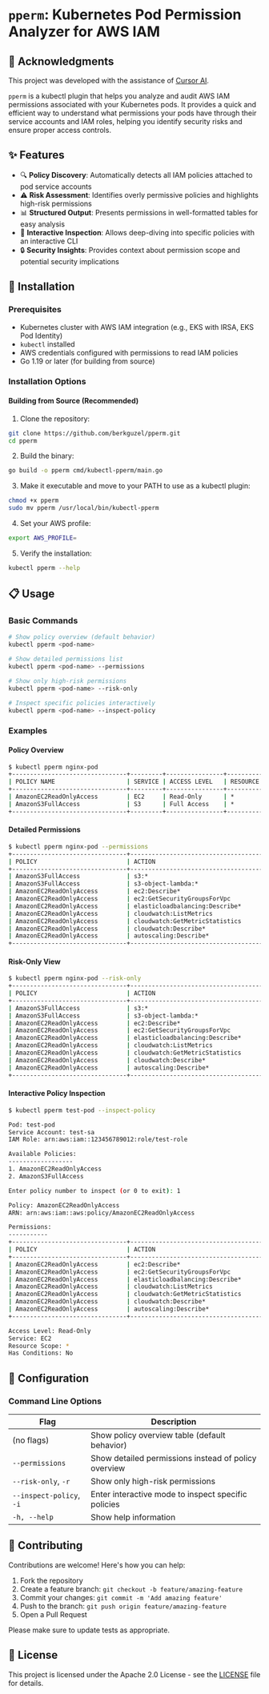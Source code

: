 # `pperm`: Kubernetes Pod Permission Analyzer for AWS IAM

## 🙏 Acknowledgments

This project was developed with the assistance of [Cursor AI](https://cursor.sh/).


`pperm` is a kubectl plugin that helps you analyze and audit AWS IAM permissions associated with your Kubernetes pods. It provides a quick and efficient way to understand what permissions your pods have through their service accounts and IAM roles, helping you identify security risks and ensure proper access controls.


## ✨ Features

- 🔍 **Policy Discovery**: Automatically detects all IAM policies attached to pod service accounts
- ⚠️ **Risk Assessment**: Identifies overly permissive policies and highlights high-risk permissions
- 📊 **Structured Output**: Presents permissions in well-formatted tables for easy analysis
- 🔄 **Interactive Inspection**: Allows deep-diving into specific policies with an interactive CLI
- 🔒 **Security Insights**: Provides context about permission scope and potential security implications

## 🚀 Installation

### Prerequisites

- Kubernetes cluster with AWS IAM integration (e.g., EKS with IRSA, EKS Pod Identity)
- `kubectl` installed
- AWS credentials configured with permissions to read IAM policies
- Go 1.19 or later (for building from source)

### Installation Options

#### Building from Source (Recommended)

1. Clone the repository:
```bash
git clone https://github.com/berkguzel/pperm.git
cd pperm
```

2. Build the binary:
```bash
go build -o pperm cmd/kubectl-pperm/main.go
```

3. Make it executable and move to your PATH to use as a kubectl plugin:
```bash
chmod +x pperm
sudo mv pperm /usr/local/bin/kubectl-pperm
```

4. Set your AWS profile:
```bash
export AWS_PROFILE=
```

5. Verify the installation:
```bash
kubectl pperm --help
```

## 📋 Usage

### Basic Commands

```bash
# Show policy overview (default behavior)
kubectl pperm <pod-name>

# Show detailed permissions list
kubectl pperm <pod-name> --permissions

# Show only high-risk permissions
kubectl pperm <pod-name> --risk-only

# Inspect specific policies interactively
kubectl pperm <pod-name> --inspect-policy

```

### Examples

#### Policy Overview

```bash
$ kubectl pperm nginx-pod
+--------------------------------+---------+----------------+------------+--------------+
| POLICY NAME                    | SERVICE | ACCESS LEVEL   | RESOURCE   | CONDITION    |
+--------------------------------+---------+----------------+------------+--------------+
| AmazonEC2ReadOnlyAccess        | EC2     | Read-Only      | *          | No           |
| AmazonS3FullAccess             | S3      | Full Access    | *          | No           |
+--------------------------------+---------+----------------+------------+--------------+
```

#### Detailed Permissions

```bash
$ kubectl pperm nginx-pod --permissions
+--------------------------------+-------------------------------------+---------------------------------------------------------------+-------+
| POLICY                         | ACTION                              | RESOURCE                                                      | SCOPE |
+--------------------------------+-------------------------------------+---------------------------------------------------------------+-------+
| AmazonS3FullAccess             | s3:*                                | *                                                             |  🚨   |
| AmazonS3FullAccess             | s3-object-lambda:*                  | *                                                             |  🚨   |
| AmazonEC2ReadOnlyAccess        | ec2:Describe*                       | *                                                             |  🚨   |
| AmazonEC2ReadOnlyAccess        | ec2:GetSecurityGroupsForVpc         | *                                                             |  🚨   |
| AmazonEC2ReadOnlyAccess        | elasticloadbalancing:Describe*      | *                                                             |  🚨   |
| AmazonEC2ReadOnlyAccess        | cloudwatch:ListMetrics              | *                                                             |  🚨   |
| AmazonEC2ReadOnlyAccess        | cloudwatch:GetMetricStatistics      | *                                                             |  🚨   |
| AmazonEC2ReadOnlyAccess        | cloudwatch:Describe*                | *                                                             |  🚨   |
| AmazonEC2ReadOnlyAccess        | autoscaling:Describe*               | *                                                             |  🚨   |
+--------------------------------+-------------------------------------+---------------------------------------------------------------+-------+
```

#### Risk-Only View

```bash
$ kubectl pperm nginx-pod --risk-only
+--------------------------------+-------------------------------------+---------------------------------------------------------------+-------+
| POLICY                         | ACTION                              | RESOURCE                                                      | SCOPE |
+--------------------------------+-------------------------------------+---------------------------------------------------------------+-------+
| AmazonS3FullAccess             | s3:*                                | *                                                             |  🚨   |
| AmazonS3FullAccess             | s3-object-lambda:*                  | *                                                             |  🚨   |
| AmazonEC2ReadOnlyAccess        | ec2:Describe*                       | *                                                             |  🚨   |
| AmazonEC2ReadOnlyAccess        | ec2:GetSecurityGroupsForVpc         | *                                                             |  🚨   |
| AmazonEC2ReadOnlyAccess        | elasticloadbalancing:Describe*      | *                                                             |  🚨   |
| AmazonEC2ReadOnlyAccess        | cloudwatch:ListMetrics              | *                                                             |  🚨   |
| AmazonEC2ReadOnlyAccess        | cloudwatch:GetMetricStatistics      | *                                                             |  🚨   |
| AmazonEC2ReadOnlyAccess        | cloudwatch:Describe*                | *                                                             |  🚨   |
| AmazonEC2ReadOnlyAccess        | autoscaling:Describe*               | *                                                             |  🚨   |
+--------------------------------+-------------------------------------+---------------------------------------------------------------+-------+
```

#### Interactive Policy Inspection

```bash
$ kubectl pperm test-pod --inspect-policy

Pod: test-pod
Service Account: test-sa
IAM Role: arn:aws:iam::123456789012:role/test-role

Available Policies:
------------------
1. AmazonEC2ReadOnlyAccess
2. AmazonS3FullAccess

Enter policy number to inspect (or 0 to exit): 1

Policy: AmazonEC2ReadOnlyAccess
ARN: arn:aws:iam::aws:policy/AmazonEC2ReadOnlyAccess

Permissions:
-----------
+--------------------------------+-------------------------------------+------------------------------------------------------+-------+
| POLICY                         | ACTION                              | RESOURCE                                             | SCOPE |
+--------------------------------+-------------------------------------+------------------------------------------------------+-------+
| AmazonEC2ReadOnlyAccess        | ec2:Describe*                       | *                                                    |  🚨   |
| AmazonEC2ReadOnlyAccess        | ec2:GetSecurityGroupsForVpc         | *                                                    |  🚨   |
| AmazonEC2ReadOnlyAccess        | elasticloadbalancing:Describe*      | *                                                    |  🚨   |
| AmazonEC2ReadOnlyAccess        | cloudwatch:ListMetrics              | *                                                    |  🚨   |
| AmazonEC2ReadOnlyAccess        | cloudwatch:GetMetricStatistics      | *                                                    |  🚨   |
| AmazonEC2ReadOnlyAccess        | cloudwatch:Describe*                | *                                                    |  🚨   |
| AmazonEC2ReadOnlyAccess        | autoscaling:Describe*               | *                                                    |  🚨   |
+--------------------------------+-------------------------------------+------------------------------------------------------+-------+

Access Level: Read-Only
Service: EC2
Resource Scope: *
Has Conditions: No
```
## 🔧 Configuration

### Command Line Options

| Flag | Description |
|------|-------------|
| (no flags) | Show policy overview table (default behavior) |
| `--permissions` | Show detailed permissions instead of policy overview |
| `--risk-only`, `-r` | Show only high-risk permissions |
| `--inspect-policy`, `-i` | Enter interactive mode to inspect specific policies |
| `-h, --help` | Show help information |

## 🤝 Contributing

Contributions are welcome! Here's how you can help:

1. Fork the repository
2. Create a feature branch: `git checkout -b feature/amazing-feature`
3. Commit your changes: `git commit -m 'Add amazing feature'`
4. Push to the branch: `git push origin feature/amazing-feature`
5. Open a Pull Request

Please make sure to update tests as appropriate.

## 📝 License

This project is licensed under the Apache 2.0 License - see the [LICENSE](LICENSE) file for details.
